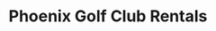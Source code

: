 ---
title: "Phoenix Golf Club Rentals"
url: /scottsdale/phoenix-golf-club-rentals/
shop: storage rental
---